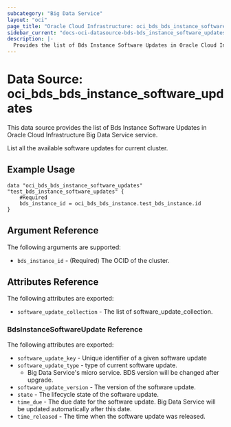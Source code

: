 ```yaml
---
subcategory: "Big Data Service"
layout: "oci"
page_title: "Oracle Cloud Infrastructure: oci_bds_bds_instance_software_updates"
sidebar_current: "docs-oci-datasource-bds-bds_instance_software_updates"
description: |-
  Provides the list of Bds Instance Software Updates in Oracle Cloud Infrastructure Big Data Service service
---
```


# Data Source: oci_bds_bds_instance_software_updates
This data source provides the list of Bds Instance Software Updates in Oracle Cloud Infrastructure Big Data Service service.

List all the available software updates for current cluster.

## Example Usage

```hcl
data "oci_bds_bds_instance_software_updates" "test_bds_instance_software_updates" {
	#Required
	bds_instance_id = oci_bds_bds_instance.test_bds_instance.id
}
```

## Argument Reference

The following arguments are supported:

* `bds_instance_id` - (Required) The OCID of the cluster.


## Attributes Reference

The following attributes are exported:

* `software_update_collection` - The list of software_update_collection.

### BdsInstanceSoftwareUpdate Reference

The following attributes are exported:

* `software_update_key` - Unique identifier of a given software update
* `software_update_type` - type of current software update.
	* Big Data Service's micro service. BDS version will be changed after upgrade. 
* `software_update_version` - The version of the software update.
* `state` - The lifecycle state of the software update.
* `time_due` - The due date for the software update. Big Data Service will be updated automatically after this date.
* `time_released` - The time when the software update was released.

